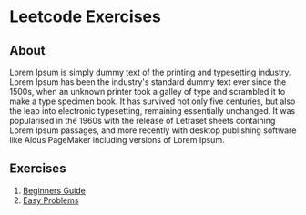 # Leetcode Exercises

## About

Lorem Ipsum is simply dummy text of the printing and typesetting industry. Lorem Ipsum has been the industry's standard dummy text ever since the 1500s, when an unknown printer took a galley of type and scrambled it to make a type specimen book. It has survived not only five centuries, but also the leap into electronic typesetting, remaining essentially unchanged. It was popularised in the 1960s with the release of Letraset sheets containing Lorem Ipsum passages, and more recently with desktop publishing software like Aldus PageMaker including versions of Lorem Ipsum.

## Exercises

1. <a href="https://github.com/lara-vel-dev/leetcode-exercises/blob/main/beginners-guide/README.md">Beginners Guide</a>
2. <a href="https://github.com/lara-vel-dev/leetcode-exercises/blob/main/easy-problems/README.md">Easy Problems</a>
